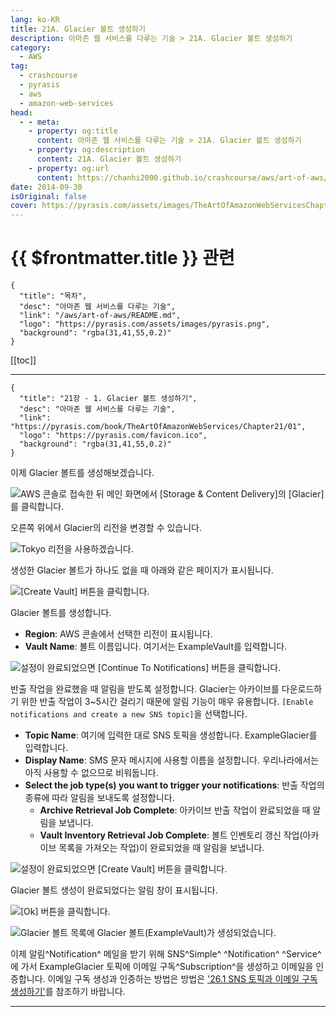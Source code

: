 ```yaml
---
lang: ko-KR
title: 21A. Glacier 볼트 생성하기
description: 아마존 웹 서비스를 다루는 기술 > 21A. Glacier 볼트 생성하기
category:
  - AWS
tag: 
  - crashcourse
  - pyrasis
  - aws 
  - amazon-web-services
head:
  - - meta:
    - property: og:title
      content: 아마존 웹 서비스를 다루는 기술 > 21A. Glacier 볼트 생성하기
    - property: og:description
      content: 21A. Glacier 볼트 생성하기
    - property: og:url
      content: https://chanhi2000.github.io/crashcourse/aws/art-of-aws/21A.html
date: 2014-09-30
isOriginal: false
cover: https://pyrasis.com/assets/images/TheArtOfAmazonWebServicesChapter21/3_.png
---
```


# {{ $frontmatter.title }} 관련

```component VPCard
{
  "title": "목차",
  "desc": "아마존 웹 서비스를 다루는 기술",
  "link": "/aws/art-of-aws/README.md",
  "logo": "https://pyrasis.com/assets/images/pyrasis.png",
  "background": "rgba(31,41,55,0.2)"
}
```

[[toc]]

---

```component VPCard
{
  "title": "21장 - 1. Glacier 볼트 생성하기",
  "desc": "아마존 웹 서비스를 다루는 기술",
  "link": "https://pyrasis.com/book/TheArtOfAmazonWebServices/Chapter21/01",
  "logo": "https://pyrasis.com/favicon.ico",
  "background": "rgba(31,41,55,0.2)"
}
```

이제 Glacier 볼트를 생성해보겠습니다.

![AWS 콘솔로 접속한 뒤 메인 화면에서 <FontIcon icon="iconfont icon-select"/>`[Storage & Content Delivery]`의 `[Glacier]`를 클릭합니다.](https://pyrasis.com/assets/images/TheArtOfAmazonWebServicesChapter21/3_.png)

오른쪽 위에서 Glacier의 리전을 변경할 수 있습니다.

![Tokyo 리전을 사용하겠습니다.](https://pyrasis.com/assets/images/TheArtOfAmazonWebServicesChapter21/4_.png)

생성한 Glacier 볼트가 하나도 없을 때 아래와 같은 페이지가 표시됩니다.

![<FontIcon icon="iconfont icon-select"/>`[Create Vault]` 버튼을 클릭합니다.](https://pyrasis.com/assets/images/TheArtOfAmazonWebServicesChapter21/5_.png)

Glacier 볼트를 생성합니다.

- **Region**: AWS 콘솔에서 선택한 리전이 표시됩니다.
- **Vault Name**: 볼트 이름입니다. 여기서는 ExampleVault를 입력합니다.

![설정이 완료되었으면 <FontIcon icon="iconfont icon-select"/>`[Continue To Notifications]` 버튼을 클릭합니다.](https://pyrasis.com/assets/images/TheArtOfAmazonWebServicesChapter21/6_.png)

반출 작업을 완료했을 때 알림을 받도록 설정합니다. Glacier는 아카이브를 다운로드하기 위한 반출 작업이 3~5시간 걸리기 때문에 알림 기능이 매우 유용합니다. <FontIcon icon="iconfont icon-select"/>`[Enable notifications and create a new SNS topic]`을 선택합니다.

- **Topic Name**: 여기에 입력한 대로 SNS 토픽을 생성합니다. ExampleGlacier를 입력합니다.
- **Display Name**: SMS 문자 메시지에 사용할 이름을 설정합니다. 우리나라에서는 아직 사용할 수 없으므로 비워둡니다.
- **Select the job type(s) you want to trigger your notifications**: 반출 작업의 종류에 따라 알림을 보내도록 설정합니다.<!-- -->
  - **Archive Retrieval Job Complete**: 아카이브 반출 작업이 완료되었을 때 알림을 보냅니다.
  - **Vault Inventory Retrieval Job Complete**: 볼트 인벤토리 갱신 작업(아카이브 목록을 가져오는 작업)이 완료되었을 때 알림을 보냅니다.

![설정이 완료되었으면 <FontIcon icon="iconfont icon-select"/>`[Create Vault]` 버튼을 클릭합니다.](https://pyrasis.com/assets/images/TheArtOfAmazonWebServicesChapter21/7_.png)

Glacier 볼트 생성이 완료되었다는 알림 창이 표시됩니다.

![<FontIcon icon="iconfont icon-select"/>`[Ok]` 버튼을 클릭합니다.](https://pyrasis.com/assets/images/TheArtOfAmazonWebServicesChapter21/8_.png)

![Glacier 볼트 목록에 Glacier 볼트(`ExampleVault`)가 생성되었습니다.](https://pyrasis.com/assets/images/TheArtOfAmazonWebServicesChapter21/9_.png)

이제 알림^Notification^ 메일을 받기 위해 SNS^Simple^ ^Notification^ ^Service^에 가서 ExampleGlacier 토픽에 이메일 구독^Subscription^을 생성하고 이메일을 인증합니다. 이메일 구독 생성과 인증하는 방법은 방법은 ['26.1 SNS 토픽과 이메일 구독 생성하기'](/aws/art-of-aws/26A.md)를 참조하기 바랍니다.

---

<TagLinks />